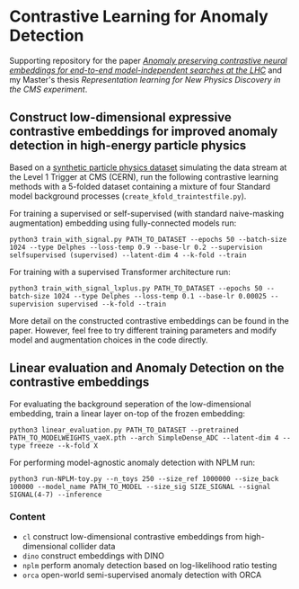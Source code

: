 # Contrastive Learning for Anomaly Detection

Supporting repository for the paper *[Anomaly preserving contrastive neural embeddings for end-to-end model-independent searches at the LHC](https://arxiv.org/abs/2502.15926)* and my Master's thesis *Representation learning for New Physics Discovery in the CMS experiment*.
## Construct low-dimensional expressive contrastive embeddings for improved anomaly detection in high-energy particle physics

Based on a [synthetic particle physics dataset](https://www.nature.com/articles/s41597-022-01187-8) simulating the data stream at the Level 1 Trigger at CMS (CERN), run the following contrastive learning methods with a 5-folded dataset containing a mixture of four Standard model background processes (`create_kfold_traintestfile.py`).

For training a supervised or self-supervised (with standard naive-masking augmentation) embedding using fully-connected models run:

`python3 train_with_signal.py PATH_TO_DATASET --epochs 50 --batch-size 1024 --type Delphes --loss-temp 0.9 --base-lr 0.2 --supervision selfsupervised (supervised) --latent-dim 4 --k-fold --train`

For training with a supervised Transformer architecture run:

`python3 train_with_signal_lxplus.py PATH_TO_DATASET --epochs 50 --batch-size 1024 --type Delphes --loss-temp 0.1 --base-lr 0.00025 --supervision supervised --k-fold --train`

More detail on the constructed contrastive embeddings can be found in the paper. However, feel free to try different training parameters and modify model and augmentation choices in the code directly.
## Linear evaluation and Anomaly Detection on the contrastive embeddings

For evaluating the background seperation of the low-dimensional embedding, train a linear layer on-top of the frozen embedding:

`python3 linear_evaluation.py PATH_TO_DATASET --pretrained PATH_TO_MODELWEIGHTS_vaeX.pth --arch SimpleDense_ADC --latent-dim 4 --type freeze --k-fold X`

For performing model-agnostic anomaly detection with NPLM run:

`python3 run-NPLM-toy.py --n_toys 250 --size_ref 1000000 --size_back 100000 --model_name PATH_TO_MODEL --size_sig SIZE_SIGNAL --signal SIGNAL(4-7) --inference`



### Content
- `cl` construct low-dimensional contrastive embeddings from high-dimensional collider data
- `dino` construct embeddings with DINO
- `nplm` perform anomaly detection based on log-likelihood ratio testing
- `orca` open-world semi-supervised anomaly detection with ORCA
